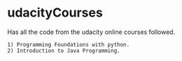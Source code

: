 # udacityCourses

Has all the code from the udacity online courses followed.

	1) Programming Foundations with python.
	2) Introduction to Java Programming.
	
